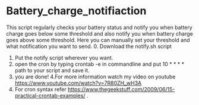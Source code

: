 # Battery_charge_notifiaction
This script regularly checks your battery status and notify you when battery charge goes below some threshold and also notify you when battery charge goes above some threshold. Here you can manually set your threshold and what notification you want to send.
0. Download the notify.sh script 
1. Put the notify script wherever you want.
2. open the cron by typing crontab -e in commandline and put 10 * * * * path to your script and save it.
3. you are done!
4.For more information watch my video on youtube https://www.youtube.com/watch?v=7R80ZH_wH3A
5. For cron syntax refer https://www.thegeekstuff.com/2009/06/15-practical-crontab-examples/ .
